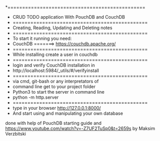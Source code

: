 *===============================================
* CRUD TODO application With PouchDB and CouchDB
* ==============================================
* Creating, Reading, Updating and Deleting notes
* ==============================================
* To start it running you need:
* CouchDB   =======> https://couchdb.apache.org/
* ==============================================
* While installing create a user in couchdb 
* ==============================================
* login and verify CouchDB installation in 
* http://localhost:5984/_utils/#/verifyinstall
* ==============================================
* via cmd, git-bash or any interpretators of 
* command line get to your project folder
* Python3 to start the server in command line
* python -m http.server
* ==============================================
* type in your browser    http://127.0.0.1:8000/
* And start using and manipulating your own database



done with help of PouchDB starting guide and https://www.youtube.com/watch?v=-Z7UF2TuSp0&t=2659s
by Maksim Verzbitski 
